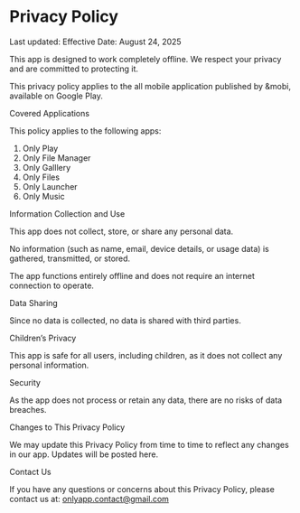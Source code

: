# Privacy Policy

Last updated: Effective Date: August 24, 2025

This app is designed to work completely offline. We respect your privacy and are committed to protecting it.

This privacy policy applies to the all mobile application published by &mobi, available on Google Play.

Covered Applications

This policy applies to the following apps:

1. Only Play
2. Only File Manager
3. Only Galllery
4. Only Files
5. Only Launcher
6. Only Music

Information Collection and Use

This app does not collect, store, or share any personal data.

No information (such as name, email, device details, or usage data) is gathered, transmitted, or stored.

The app functions entirely offline and does not require an internet connection to operate.

Data Sharing

Since no data is collected, no data is shared with third parties.

Children’s Privacy

This app is safe for all users, including children, as it does not collect any personal information.

Security

As the app does not process or retain any data, there are no risks of data breaches.

Changes to This Privacy Policy

We may update this Privacy Policy from time to time to reflect any changes in our app. Updates will be posted here.

Contact Us

If you have any questions or concerns about this Privacy Policy, please contact us at:
onlyapp.contact@gmail.com
